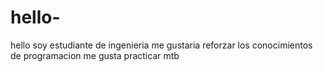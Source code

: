 # hello-

hello  soy estudiante de ingenieria 
me gustaria reforzar los conocimientos de programacion
me gusta practicar mtb 
